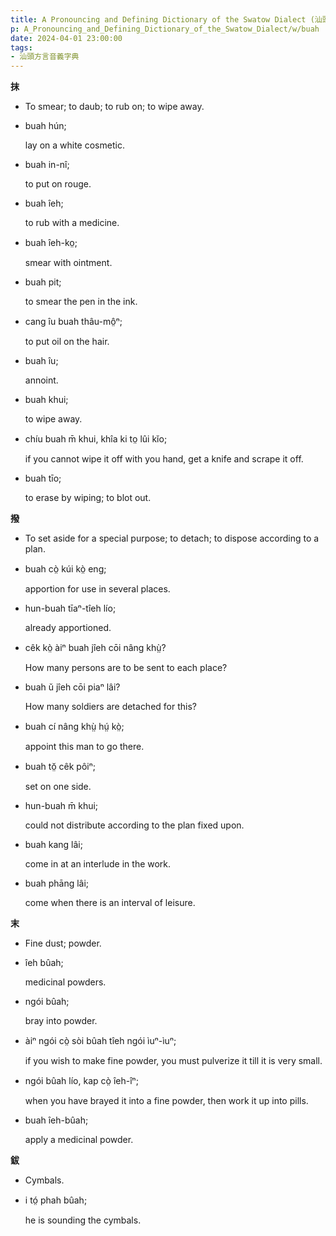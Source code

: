 ```yaml
---
title: A Pronouncing and Defining Dictionary of the Swatow Dialect (汕頭方言音義字典) / buah
p: A_Pronouncing_and_Defining_Dictionary_of_the_Swatow_Dialect/w/buah
date: 2024-04-01 23:00:00
tags: 
- 汕頭方言音義字典
---
```



**抹**
- To smear; to daub; to rub on; to wipe away.

- buah hún;

  lay on a white cosmetic.

- buah in-nî;

  to put on rouge.

- buah îeh;

  to rub with a medicine.

- buah îeh-ko̤;

  smear with ointment.

- buah pit;

  to smear the pen in the ink.

- cang îu buah thâu-mô̤ⁿ;

  to put oil on the hair.

- buah îu;

  annoint.

- buah khui;

  to wipe away.

- chíu buah m̄ khui, khîa ki to̤ lûi kĭo;

  if you cannot wipe it off with you hand, get a knife and scrape it off.

- buah tīo;

  to erase by wiping; to blot out.

**撥**
- To set aside for a special purpose; to detach; to dispose according to a plan.

- buah cò̤ kúi kò̤ eng;

  apportion for use in several places.

- hun-buah tīaⁿ-tîeh lío;

  already apportioned.

- cêk kò̤ àiⁿ buah jîeh cōi nâng khṳ̀?

  How many persons are to be sent to each place?

- buah ŭ jîeh cōi piaⁿ lâi?

  How many soldiers are detached for this?

- buah cí nâng khṳ̀ hṳ́ kò̤;

  appoint this man to go there.

- buah tŏ̤ cêk pôiⁿ;

  set on one side.

- hun-buah m̄ khui;

  could not distribute according to the plan fixed upon.

- buah kang lâi;

  come in at an interlude in the work.

- buah phāng lâi;

  come when there is an interval of leisure.

**末**
- Fine dust; powder.

- îeh bûah;

  medicinal powders.

- ngói bûah;

  bray into powder.

- àiⁿ ngói cò̤ sòi bûah tîeh ngói ìuⁿ-ìuⁿ;

  if you wish to make fine powder, you must pulverize it till it is very small.

- ngói bûah lío, kap cò̤ îeh-îⁿ;

  when you have brayed it into a fine powder, then work it up into pills.

- buah îeh-bûah;

  apply a medicinal powder.

**鈸**
- Cymbals.

- i tó̤ phah bûah;

  he is sounding the cymbals.
